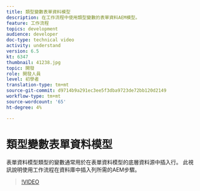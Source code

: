 ```yaml
---
title: 類型變數表單資料模型
description: 在工作流程中使用類型變數的表單資料AEM模型。
feature: 工作流程
topics: development
audience: developer
doc-type: technical video
activity: understand
version: 6.5
kt: 6347
thumbnail: 41238.jpg
topic: 開發
role: 開發人員
level: 初學者
translation-type: tm+mt
source-git-commit: d9714b9a291ec3ee5f3dba9723de72bb120d2149
workflow-type: tm+mt
source-wordcount: '65'
ht-degree: 4%

---
```



# 類型變數表單資料模型

表單資料模型類型的變數通常用於在表單資料模型的底層資料源中插入行。 此視訊說明使用工作流程在資料庫中插入列所需的AEM步驟。



>[!VIDEO](https://video.tv.adobe.com/v/41238/quality=9&learn=on)
